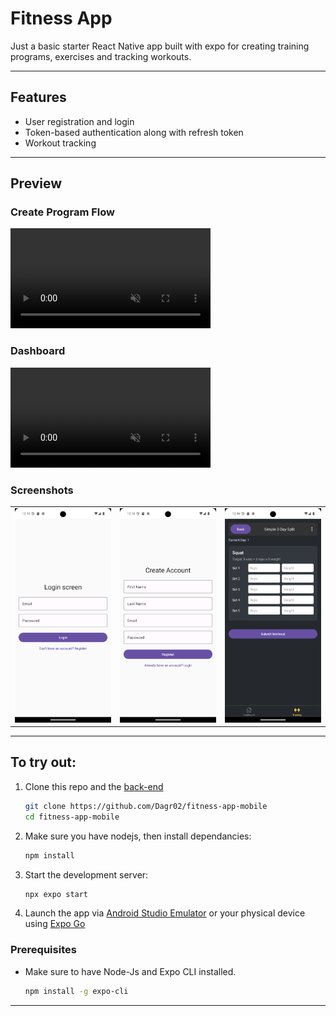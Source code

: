 # Fitness App 

Just a basic starter React Native app built with expo for creating training programs, exercises and tracking workouts.

---

##  Features

- User registration and login
- Token-based authentication along with refresh token
- Workout tracking

---

## Preview

### Create Program Flow
<video src="assets/createflow-2x.mp4" width="320" autoplay loop muted controls></video>

### Dashboard
<video src="assets/dashboard-2x.mp4" width="320" autoplay loop muted controls></video>

###  Screenshots

<table>
  <tr>
    <td><img src="assets/login.png" width="200"/></td>
    <td><img src="assets/register.png" width="200"/></td>
    <td><img src="assets/workoutScreen.png" width="200"/></td>
  </tr>
</table>

---

##  To try out:

1. Clone this repo and the [back-end]()

   ```bash
   git clone https://github.com/Dagr02/fitness-app-mobile
   cd fitness-app-mobile

2. Make sure you have nodejs, then install dependancies:
   ```bash
   npm install

3. Start the development server:
   ```bash
   npx expo start

4. Launch the app via [Android Studio Emulator](https://developer.android.com/studio) or your physical device using [Expo Go](https://expo.dev/go)


### Prerequisites

- Make sure to have Node-Js and Expo CLI installed. 
   ```bash
   npm install -g expo-cli


---